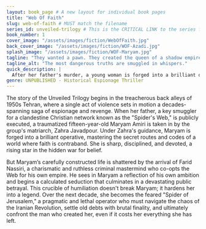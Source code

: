 ```yaml
---
layout: book_page # A new layout for individual book pages
title: "Web Of Faith"
slug: web-of-faith # MUST match the filename
series_id: unveiled-trilogy # This is the CRITICAL LINK to the series file
book_number: 1
cover_image: "/assets/images/fiction/WebOfFaith.jpg"
back_cover_image: "/assets/images/fiction/WOF-Azadi.jpg"
splash_image: "/assets/images/fiction/WOF-Maryam.jpg"
tagline: "They wanted a pawn. They created the queen of a shadow empire."
tagline_alt: "The most dangerous truths are smuggled in whispers."
quick_description: |
  After her father's murder, a young woman is forged into a brilliant operative for a clandestine smuggling ring known as the "Spider's Web." A devastating betrayal transforms her from a loyal agent into the feared "Spider of Jerusalem," a legend born from a quest for vengeance.
genre: UNPUBLISHED - Historical Espionage Thriller
---
```

The story of the Unveiled Trilogy begins in the treacherous back alleys of 1950s Tehran, where a single act of violence sets in motion a decades-spanning saga of espionage and revenge. When her father, a key smuggler for a clandestine Christian network known as the "Spider's Web," is publicly executed, a traumatized fifteen-year-old Maryam Amiri is taken in by the group's matriarch, Zahra Javadpour. Under Zahra's guidance, Maryam is forged into a brilliant operative, mastering the secret routes and codes of a world where faith is contraband. She is sharp, disciplined, and devoted, a rising star in the hidden war for belief.

But Maryam’s carefully constructed life is shattered by the arrival of Farid Nassiri, a charismatic and ruthless criminal mastermind who co-opts the Web for his own empire. He sees in Maryam a reflection of his own ambition and begins a calculated seduction that culminates in a devastating public betrayal. This crucible of humiliation doesn't break Maryam; it hardens her into a legend. Over the next decade, she becomes the feared "Spider of Jerusalem," a pragmatic and lethal operator who must navigate the chaos of the Iranian Revolution, settle old debts with brutal finality, and ultimately confront the man who created her, even if it costs her everything she has left.

